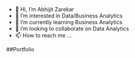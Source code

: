 - 👋 Hi, I’m Abhijit Zarekar
- 👀 I’m interested in Data/Business Analytics 
- 🌱 I’m currently learning Business Analytics
- 💞️ I’m looking to collaborate on Data Analytics
- 📫 How to reach me ...

<!---
abhijit-z/abhijit-z is a ✨ special ✨ repository because its `README.md` (this file) appears on your GitHub profile.
You can click the Preview link to take a look at your changes.
--->
##Portfolio
